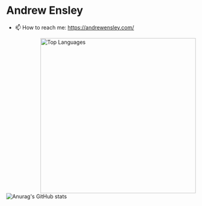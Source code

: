 # Andrew Ensley

- 📫 How to reach me: https://andrewensley.com/

<img align="right" alt="Top Languages" width="413" src="https://github-readme-stats.vercel.app/api/top-langs/?username=aensley&hide=php&layout=compact"> 

![Anurag's GitHub stats](https://github-readme-stats.vercel.app/api?username=aensley&count_private=true&show_icons=true&theme=tokyonight)
